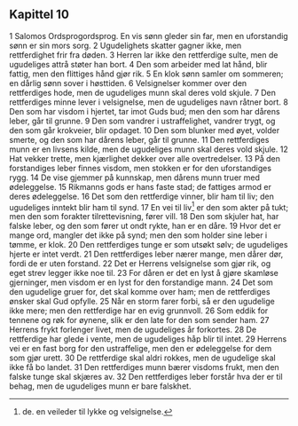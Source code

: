 ## Kapittel 10

1 Salomos Ordsprogordsprog. En vis sønn gleder sin far, men en uforstandig sønn er sin mors sorg. 
2 Ugudelighets skatter gagner ikke, men rettferdighet frir fra døden. 
3 Herren lar ikke den rettferdige sulte, men de ugudeliges attrå støter han bort. 
4 Den som arbeider med lat hånd, blir fattig, men den flittiges hånd gjør rik. 
5 En klok sønn samler om sommeren; en dårlig sønn sover i høsttiden. 
6 Velsignelser kommer over den rettferdiges hode, men de ugudeliges munn skal deres vold skjule. 
7 Den rettferdiges minne lever i velsignelse, men de ugudeliges navn råtner bort. 
8 Den som har visdom i hjertet, tar imot Guds bud; men den som har dårens leber, går til grunne. 
9 Den som vandrer i ustraffelighet, vandrer trygt, og den som går krokveier, blir opdaget. 
10 Den som blunker med øyet, volder smerte, og den som har dårens leber, går til grunne. 
11 Den rettferdiges munn er en livsens kilde, men de ugudeliges munn skal deres vold skjule. 
12 Hat vekker trette, men kjærlighet dekker over alle overtredelser. 
13 På den forstandiges leber finnes visdom, men stokken er for den uforstandiges rygg. 
14 De vise gjemmer på kunnskap, men dårens munn truer med ødeleggelse. 
15 Rikmanns gods er hans faste stad; de fattiges armod er deres ødeleggelse. 
16 Det som den rettferdige vinner, blir ham til liv; den ugudeliges inntekt blir ham til synd. 
17 En vei til liv[^1] er den som akter på tukt; men den som forakter tilrettevisning, fører vill. 
18 Den som skjuler hat, har falske leber, og den som fører ut ondt rykte, han er en dåre. 
19 Hvor det er mange ord, mangler det ikke på synd; men den som holder sine leber i tømme, er klok. 
20 Den rettferdiges tunge er som utsøkt sølv; de ugudeliges hjerte er intet verdt. 
21 Den rettferdiges leber nærer mange, men dårer dør, fordi de er uten forstand. 
22 Det er Herrens velsignelse som gjør rik, og eget strev legger ikke noe til. 
23 For dåren er det en lyst å gjøre skamløse gjerninger, men visdom er en lyst for den forstandige mann. 
24 Det som den ugudelige gruer for, det skal komme over ham; men de rettferdiges ønsker skal Gud opfylle. 
25 Når en storm farer forbi, så er den ugudelige ikke mere; men den rettferdige har en evig grunnvoll. 
26 Som eddik for tennene og røk for øynene, slik er den late for den som sender ham. 
27 Herrens frykt forlenger livet, men de ugudeliges år forkortes. 
28 De rettferdige har glede i vente, men de ugudeliges håp blir til intet. 
29 Herrens vei er en fast borg for den ustraffelige, men den er ødeleggelse for dem som gjør urett. 
30 De rettferdige skal aldri rokkes, men de ugudelige skal ikke få bo landet. 
31 Den rettferdiges munn bærer visdoms frukt, men den falske tunge skal skjæres av. 
32 Den rettferdiges leber forstår hva der er til behag, men de ugudeliges munn er bare falskhet.

[^1]:de. en veileder til lykke og velsignelse.